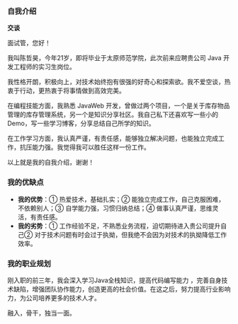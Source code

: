 ### 自我介绍

**交谈**

面试管，您好！

我叫陈哲昊，今年21岁，即将毕业于太原师范学院，此次前来应聘贵公司 Java 开发工程师的实习生岗位。

我性格开朗，积极向上，对技术始终抱有很强的好奇心和探索欲。我不爱空谈，热衷于行动，更热衷于将事情做到高效完美。

在编程技能方面，我熟悉 JavaWeb 开发，曾做过两个项目，一个是关于库存物品管理的库存管理系统，另一个是知识分享社区。我自己私下还喜欢写一些小的 Demo，写一些学习博客，分享总结自己所学的知识。

在工作学习方面，我认真严谨，有责任感，能够独立解决问题，也能独立完成工作，抗压能力强。我觉得我可以胜任这样一份工作。

以上就是我的自我介绍，谢谢！

### 我的优缺点

- **我的优势**：① 热爱技术，基础扎实；② 能独立完成工作，自己克服困难，不依赖别人；③ 自学能力强，习惯归纳总结；④ 做事认真严谨，思维灵活，有责任感。
- **我的劣势**：① 工作经验不足，不熟悉业务流程，迫切期待进入贵公司提升自己② 对于技术问题有时会过于执拗，但我绝不会因为对技术的执拗降低工作效率。

### 我的职业规划

刚入职的前三年，我会深入学习Java全栈知识，提高代码编写能力 ，完善自身技术缺陷，增强团队协作能力，创造更高的社会价值。在这之后，努力提高行业影响力，为公司培养更多的技术人才。



融入，骨干，独当一面。